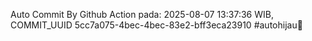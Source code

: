 Auto Commit By Github Action pada: 2025-08-07 13:37:36 WIB, COMMIT_UUID 5cc7a075-4bec-4bec-83e2-bff3eca23910 #autohijau🗿
